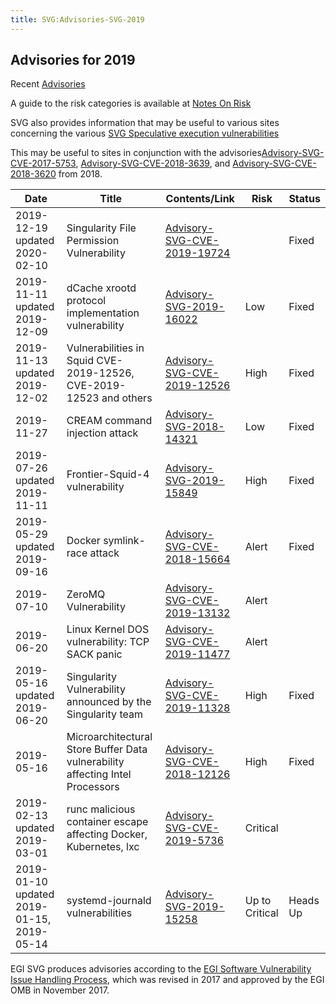 ```yaml
---
title: SVG:Advisories-SVG-2019
---
```


## Advisories for 2019

Recent [Advisories](./README.md)

A guide to the risk categories is available at
[Notes On Risk](https://wiki.egi.eu/wiki/SVG:Notes_On_Risk)

SVG also provides information that may be useful to various sites concerning the
various
[SVG Speculative execution vulnerabilities](https://wiki.egi.eu/wiki/SVG:Speculative_Execution_Vulnerabilities)

This may be useful to sites in conjunction with the
advisories[Advisory-SVG-CVE-2017-5753](./2017/SVG:Advisory-SVG-CVE-2017-5753.md),
[Advisory-SVG-CVE-2018-3639](./2018/SVG:Advisory-SVG-CVE-2018-3639.md), and
[Advisory-SVG-CVE-2018-3620](./2018/SVG:Advisory-SVG-CVE-2018-3620.md)
from 2018.

| Date                                      | Title                                                                         | Contents/Link                                                            | Risk           | Status   |
| ----------------------------------------- | ----------------------------------------------------------------------------- | ------------------------------------------------------------------------ | -------------- | -------- |
| 2019-12-19 updated 2020-02-10             | Singularity File Permission Vulnerability                                     | [Advisory-SVG-CVE-2019-19724](./2019/SVG:Advisory-SVG-CVE-2019-19724.md) |                | Fixed    |
| 2019-11-11 updated 2019-12-09             | dCache xrootd protocol implementation vulnerability                           | [Advisory-SVG-2019-16022](./2019/SVG:Advisory-SVG-2019-16022.md)         | Low            | Fixed    |
| 2019-11-13 updated 2019-12-02             | Vulnerabilities in Squid CVE-2019-12526, CVE-2019-12523 and others            | [Advisory-SVG-CVE-2019-12526](./2019/SVG:Advisory-SVG-CVE-2019-12526.md) | High           | Fixed    |
| 2019-11-27                                | CREAM command injection attack                                                | [Advisory-SVG-2018-14321](./2018/SVG:Advisory-SVG-2018-14321.md)         | Low            | Fixed    |
| 2019-07-26 updated 2019-11-11             | Frontier-Squid-4 vulnerability                                                | [Advisory-SVG-2019-15849](./2019/SVG:Advisory-SVG-2019-15849.md)         | High           | Fixed    |
| 2019-05-29 updated 2019-09-16             | Docker symlink-race attack                                                    | [Advisory-SVG-CVE-2018-15664](./2018/SVG:Advisory-SVG-CVE-2018-15664.md) | Alert          | Fixed    |
| 2019-07-10                                | ZeroMQ Vulnerability                                                          | [Advisory-SVG-CVE-2019-13132](./2019/SVG:Advisory-SVG-CVE-2019-13132.md) | Alert          |          |
| 2019-06-20                                | Linux Kernel DOS vulnerability: TCP SACK panic                                | [Advisory-SVG-CVE-2019-11477](./2019/SVG:Advisory-SVG-CVE-2019-11477.md) | Alert          |          |
| 2019-05-16 updated 2019-06-20             | Singularity Vulnerability announced by the Singularity team                   | [Advisory-SVG-CVE-2019-11328](./2019/SVG:Advisory-SVG-CVE-2019-11328.md) | High           | Fixed    |
| 2019-05-16                                | Microarchitectural Store Buffer Data vulnerability affecting Intel Processors | [Advisory-SVG-CVE-2018-12126](./2018/SVG:Advisory-SVG-CVE-2018-12126.md) | High           | Fixed    |
| 2019-02-13 updated 2019-03-01             | runc malicious container escape affecting Docker, Kubernetes, lxc             | [Advisory-SVG-CVE-2019-5736](./2019/SVG:Advisory-SVG-CVE-2019-5736.md)   | Critical       |          |
| 2019-01-10 updated 2019-01-15, 2019-05-14 | systemd-journald vulnerabilities                                              | [Advisory-SVG-2019-15258](./2019/SVG:Advisory-SVG-2019-15258.md)         | Up to Critical | Heads Up |

EGI SVG produces advisories according to the
[EGI Software Vulnerability Issue Handling Process](https://documents.egi.eu/document/3145),
which was revised in 2017 and approved by the EGI OMB in November 2017.
